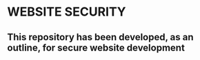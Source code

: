 # WEBSITE SECURITY
## This repository has been developed, as an outline, for secure website development
